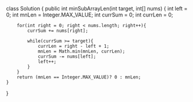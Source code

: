 class Solution {
    public int minSubArrayLen(int target, int[] nums) {
        int left = 0;
        int mnLen = Integer.MAX_VALUE;
        int currSum = 0;
        int currLen = 0;

        for(int right = 0; right < nums.length; right++){
            currSum += nums[right];

            while(currSum >= target){
                currLen = right - left + 1;
                mnLen = Math.min(mnLen, currLen);
                currSum -= nums[left];
                left++;
            }
        }
        return (mnLen == Integer.MAX_VALUE)? 0 : mnLen;
    }
}

